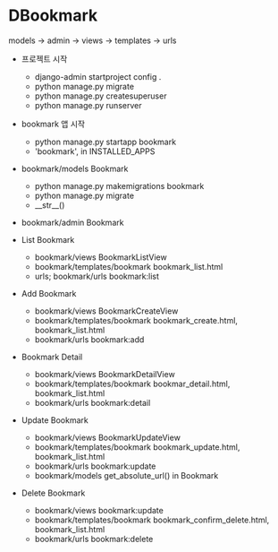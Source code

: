 # DBookmark
models -> admin -> views -> templates -> urls

- 프로젝트 시작
    - django-admin startproject config .
    - python manage.py migrate
    - python manage.py createsuperuser
    - python manage.py runserver
  
- bookmark 앱 시작
    - python manage.py startapp bookmark
    - 'bookmark', in INSTALLED_APPS
  
- bookmark/models Bookmark
    - python manage.py makemigrations bookmark
    - python manage.py migrate
    - \_\_str\_\_()
  
- bookmark/admin Bookmark
  
- List Bookmark
    - bookmark/views BookmarkListView
    - bookmark/templates/bookmark bookmark_list.html
    - urls; bookmark/urls bookmark:list
  
- Add Bookmark
    - bookmark/views BookmarkCreateView
    - bookmark/templates/bookmark bookmark_create.html, bookmark_list.html
    - bookmark/urls bookmark:add
  
- Bookmark Detail
    - bookmark/views BookmarkDetailView
    - bookmark/templates/bookmark bookmar_detail.html, bookmark_list.html 
    - bookmark/urls bookmark:detail
  
- Update Bookmark
    - bookmark/views BookmarkUpdateView
    - bookmark/templates/bookmark bookmark_update.html, bookmark_list.html
    - bookmark/urls bookmark:update 
    - bookmark/models get_absolute_url() in Bookmark
  
- Delete Bookmark
    - bookmark/views bookmark:update
    - bookmark/templates/bookmark bookmark_confirm_delete.html, bookmark_list.html
    - bookmark/urls bookmark:delete